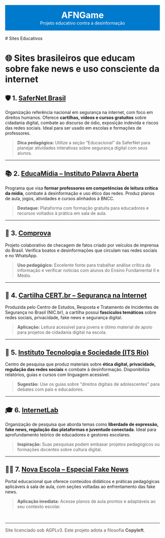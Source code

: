 <div style="text-align: center; padding: 1rem; background-color: #007ACC; color: white;">
<h1 style="margin: 0;">AFNGame</h1>
<p style="margin: 0;">Projeto educativo contra a desinformação</p>
</div>
<br />
# Sites Educativos

# 🌐 Sites brasileiros que educam sobre fake news e uso consciente da internet

## 🛡️ 1. [SaferNet Brasil](https://www.safernet.org.br/)
Organização referência nacional em segurança na internet, com foco em direitos humanos. Oferece **cartilhas, vídeos e cursos gratuitos** sobre cidadania digital, combate ao discurso de ódio, exposição indevida e riscos das redes sociais. Ideal para ser usado em escolas e formações de professores.

> **Dica pedagógica:** Utilize a seção “Educacional” da SaferNet para planejar atividades interativas sobre segurança digital com seus alunos.

---

## 📚 2. [EducaMídia – Instituto Palavra Aberta](https://educamidia.org.br/)
Programa que visa **formar professores em competências de leitura crítica da mídia**, combate à desinformação e uso ético das redes. Produz planos de aula, jogos, atividades e cursos alinhados à BNCC.

> **Destaque:** Plataforma com formação gratuita para educadores e recursos voltados à prática em sala de aula.

---

## 🔎 3. [Comprova](https://projetocomprova.com.br/)
Projeto colaborativo de checagem de fatos criado por veículos de imprensa do Brasil. Verifica boatos e desinformações que circulam nas redes sociais e no WhatsApp.

> **Uso pedagógico:** Excelente fonte para trabalhar análise crítica da informação e verificar notícias com alunos do Ensino Fundamental II e Médio.

---

## 📖 4. [Cartilha CERT.br – Segurança na Internet](https://cartilha.cert.br/)
Produzida pelo Centro de Estudos, Resposta e Tratamento de Incidentes de Segurança no Brasil (NIC.br), a cartilha possui **fascículos temáticos** sobre redes sociais, privacidade, fake news e segurança digital.

> **Aplicação:** Leitura acessível para jovens e ótimo material de apoio para projetos de cidadania digital na escola.

---

## 📱 5. [Instituto Tecnologia e Sociedade (ITS Rio)](https://itsrio.org/)
Centro de pesquisa que produz materiais sobre **ética digital, privacidade, regulação das redes sociais** e combate à desinformação. Disponibiliza relatórios, guias e cursos com linguagem acessível.

> **Sugestão:** Use os guias sobre "direitos digitais de adolescentes" para debates com pais e educadores.

---

## 🎓 6. [InternetLab](https://www.internetlab.org.br/)
Organização de pesquisa que aborda temas como **liberdade de expressão, fake news, regulação das plataformas e juventude conectada**. Ideal para aprofundamento teórico de educadores e gestores escolares.

> **Inspiração:** Suas pesquisas podem embasar projetos pedagógicos ou formações docentes sobre cultura digital.

---

## 👩‍🏫 7. [Nova Escola – Especial Fake News](https://novaescola.org.br/conteudo/18835-como-trabalhar-o-tema-das-fake-news-na-escola)
Portal educacional que oferece conteúdos didáticos e práticas pedagógicas aplicáveis à sala de aula, com seções voltadas ao enfrentamento das fake news.

> **Aplicação imediata:** Acesse planos de aula prontos e adaptáveis ao seu contexto escolar.
<br />
<hr />
<footer style="display: flex; justify-content: space-between; font-size: 0.9rem; color: #555;">
<div style="text-align: left;">Site licenciado sob AGPLv3. Este projeto adota a filosofia <strong>Copyleft</strong>.</div>
<div></div>
</footer>
